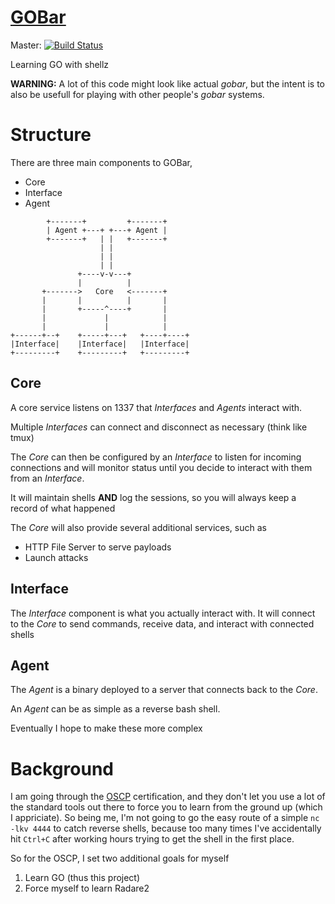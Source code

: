 # [GOBar](http://lmgtfy.com/?q=gobar)

Master: [![Build Status](https://travis-ci.org/xunil154/gobar.svg?branch=master)](https://travis-ci.org/xunil154/gobar)

Learning GO with shellz

**WARNING:** A lot of this code might look like actual *gobar*, but the intent
is to also be usefull for playing with other people's *gobar* systems.

# Structure

There are three main components to GOBar, 

* Core
* Interface
* Agent

```
        +-------+         +-------+
        | Agent +---+ +---+ Agent |
        +-------+   | |   +-------+
                    | |
                    | |
                    | |
               +----v-v---+
               |          |
       +------->   Core   <-------+
       |       |          |       |
       |       +-----^----+       |
       |             |            |
       |             |            |
+------+--+    +-----+---+   +----+----+
|Interface|    |Interface|   |Interface|
+---------+    +---------+   +---------+

```

## Core

A core service listens on 1337 that *Interfaces* and *Agents* interact with.

Multiple *Interfaces* can connect and disconnect as necessary (think like tmux)

The *Core* can then be configured by an *Interface* to listen for incoming 
connections and will monitor status until you decide to interact with them
from an *Interface*.

It will maintain shells **AND** log the sessions, so you will always keep a
record of what happened

The *Core* will also provide several additional services, such as 

* HTTP File Server to serve payloads
* Launch attacks

## Interface

The *Interface* component is what you actually interact with. It will connect
to the *Core* to send commands, receive data, and interact with connected
shells

## Agent

The *Agent* is a binary deployed to a server that connects back to the *Core*.

An *Agent* can be as simple as a reverse bash shell.

Eventually I hope to make these more complex

# Background

I am going through the [OSCP](https://www.offensive-security.com/information-security-certifications/oscp-offensive-security-certified-professional/)
certification, and they don't let you use a lot of the standard tools out there
to force you to learn from the ground up (which I appriciate). So being me, I'm
not going to go the easy route of a simple `nc -lkv 4444` to catch reverse
shells, because too many times I've accidentally hit `Ctrl+C` after working
hours trying to get the shell in the first place.

So for the OSCP, I set two additional goals for myself

1) Learn GO (thus this project)
2) Force myself to learn Radare2
